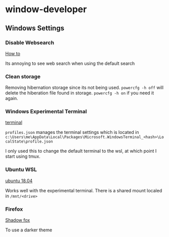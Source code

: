 # window-developer


## Windows Settings

### Disable Websearch
[How to](https://pureinfotech.com/disable-web-search-windows-10-version-1803/)

Its annoying to see web search when using the default search

### Clean storage
Removing hibernation storage since its not being used. `powercfg -h off` will delete the hiberation file found in storage. `powercfg -h on` if you need it again. 

### Windows Experimental Terminal
[terminal](https://github.com/microsoft/terminal)

`profiles.json` manages the terminal settings which is located in `c:\Users\me\AppData\Local\Packages\Microsoft.WindowsTerminal_<hash>\LocalState\profile.json`

I only used this to change the default terminal to the wsl, at which point I start using tmux. 

### Ubuntu WSL
[ubuntu 18.04](https://www.microsoft.com/en-us/p/ubuntu-1804-lts/9n9tngvndl3q?activetab=pivot:overviewtab)

Works well with the experimental terminal. There is a shared mount localed in `/mnt/<drive>`

### Firefox
[Shadow fox](https://github.com/overdodactyl/ShadowFox)

To use a darker theme

